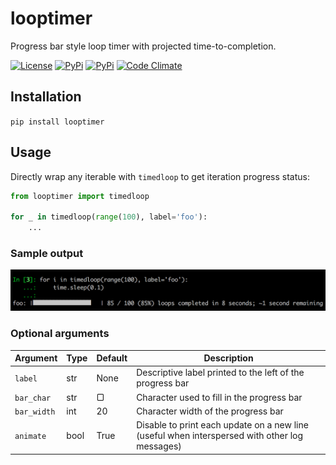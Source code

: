# looptimer

Progress bar style loop timer with projected time-to-completion.

[![License](https://img.shields.io/github/license/dbjohnson/looptimer.svg)]()
[![PyPi](https://img.shields.io/pypi/v/looptimer.svg)](https://pypi.python.org/pypi/looptimer)
[![PyPi](https://img.shields.io/pypi/dm/looptimer.svg)](https://pypi.python.org/pypi/looptimer)
[![Code Climate](https://codeclimate.com/github/dbjohnson/looptimer/badges/gpa.svg)](https://codeclimate.com/github/dbjohnson/looptimer)

## Installation
```pip install looptimer```

## Usage
Directly wrap any iterable with `timedloop` to get iteration progress status:

```python
from looptimer import timedloop

for _ in timedloop(range(100), label='foo'):
	...
```

### Sample output
![](demo.png)

### Optional arguments

Argument|Type|Default|Description
--------|----|-------|-----------
`label`|str|None|Descriptive label printed to the left of the progress bar
`bar_char`|str|▢|Character used to fill in the progress bar
`bar_width`|int|20|Character width of the progress bar
`animate`|bool|True|Disable to print each update on a new line (useful when interspersed with other log messages)

